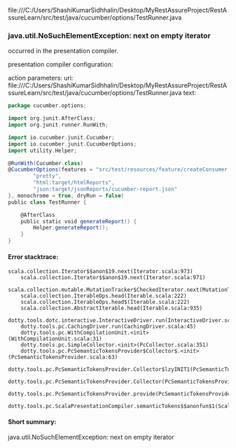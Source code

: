 file:///C:/Users/ShashiKumarSidhhalin/Desktop/MyRestAssureProject/RestAssureLearn/src/test/java/cucumber/options/TestRunner.java
### java.util.NoSuchElementException: next on empty iterator

occurred in the presentation compiler.

presentation compiler configuration:


action parameters:
uri: file:///C:/Users/ShashiKumarSidhhalin/Desktop/MyRestAssureProject/RestAssureLearn/src/test/java/cucumber/options/TestRunner.java
text:
```scala
package cucumber.options;

import org.junit.AfterClass;
import org.junit.runner.RunWith;

import io.cucumber.junit.Cucumber;
import io.cucumber.junit.CucumberOptions;
import utility.Helper;

@RunWith(Cucumber.class)
@CucumberOptions(features = "src/test/resources/feature/createConsumer.feature", glue = "stepDefinitions", plugin = {
        "pretty",
        "html:target/htmlReports",
        "json:target/jsonReports/cucumber-report.json"
}, monochrome = true, dryRun = false)
public class TestRunner {

    @AfterClass
    public static void generateReport() {
        Helper.generateReport();
    }
}

```



#### Error stacktrace:

```
scala.collection.Iterator$$anon$19.next(Iterator.scala:973)
	scala.collection.Iterator$$anon$19.next(Iterator.scala:971)
	scala.collection.mutable.MutationTracker$CheckedIterator.next(MutationTracker.scala:76)
	scala.collection.IterableOps.head(Iterable.scala:222)
	scala.collection.IterableOps.head$(Iterable.scala:222)
	scala.collection.AbstractIterable.head(Iterable.scala:935)
	dotty.tools.dotc.interactive.InteractiveDriver.run(InteractiveDriver.scala:164)
	dotty.tools.pc.CachingDriver.run(CachingDriver.scala:45)
	dotty.tools.pc.WithCompilationUnit.<init>(WithCompilationUnit.scala:31)
	dotty.tools.pc.SimpleCollector.<init>(PcCollector.scala:351)
	dotty.tools.pc.PcSemanticTokensProvider$Collector$.<init>(PcSemanticTokensProvider.scala:63)
	dotty.tools.pc.PcSemanticTokensProvider.Collector$lzyINIT1(PcSemanticTokensProvider.scala:63)
	dotty.tools.pc.PcSemanticTokensProvider.Collector(PcSemanticTokensProvider.scala:63)
	dotty.tools.pc.PcSemanticTokensProvider.provide(PcSemanticTokensProvider.scala:88)
	dotty.tools.pc.ScalaPresentationCompiler.semanticTokens$$anonfun$1(ScalaPresentationCompiler.scala:111)
```
#### Short summary: 

java.util.NoSuchElementException: next on empty iterator